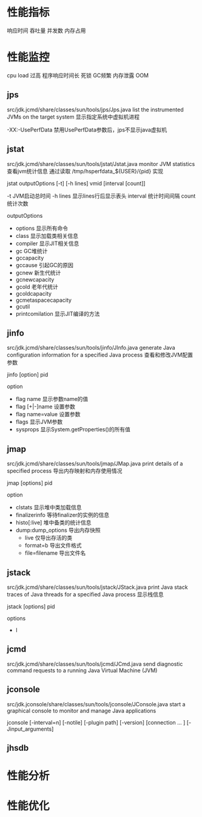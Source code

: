 # 性能指标
响应时间
吞吐量
并发数
内存占用

# 性能监控
cpu load 过高
程序响应时间长
死锁
GC频繁
内存泄露
OOM

## jps 
src/jdk.jcmd/share/classes/sun/tools/jps/Jps.java
list the instrumented JVMs on the target system
显示指定系统中虚拟机进程

-XX:-UsePerfData 禁用UsePerfData参数后，jps不显示java虚拟机

## jstat
src/jdk.jcmd/share/classes/sun/tools/jstat/Jstat.java
monitor JVM statistics
查看jvm统计信息 通过读取 /tmp/hsperfdata_${USER}/{pid} 实现

jstat outputOptions [-t] [-h lines] vmid [interval [count]]

-t JVM启动总时间
-h lines 显示lines行后显示表头
interval 统计时间间隔
count 统计次数

outputOptions
- options 显示所有命令
- class 显示加载类相关信息
- compiler 显示JIT相关信息
- gc GC堆统计
- gccapacity 
- gccause 引起GC的原因
- gcnew 新生代统计
- gcnewcapacity 
- gcold 老年代统计
- gcoldcapacity
- gcmetaspacecapacity 
- gcutil 
- printcomilation 显示JIT编译的方法

## jinfo
src/jdk.jcmd/share/classes/sun/tools/jinfo/JInfo.java
generate Java configuration information for a specified Java process
查看和修改JVM配置参数

jinfo [option] pid

option
- flag name 显示参数name的值
- flag [+|-]name 设置参数
- flag name=value 设置参数
- flags 显示JVM参数
- sysprops 显示System.getProperties()的所有值

## jmap
src/jdk.jcmd/share/classes/sun/tools/jmap/JMap.java
print details of a specified process
导出内存映射和内存使用情况

jmap [options] pid

option
- clstats 显示堆中类加载信息
- finalizerinfo 等待finalizer的实例的信息
- histo[:live] 堆中备类的统计信息
- dump:dump_options 导出内存快照
	- live 仅导出存活的类
	- format=b 导出文件格式
	- file=filename 导出文件名

## jstack
src/jdk.jcmd/share/classes/sun/tools/jstack/JStack.java
print Java stack traces of Java threads for a specified Java process
显示栈信息

jstack [options] pid

options
- l 

## jcmd
src/jdk.jcmd/share/classes/sun/tools/jcmd/JCmd.java
send diagnostic command requests to a running Java Virtual Machine (JVM)

## jconsole
src/jdk.jconsole/share/classes/sun/tools/jconsole/JConsole.java
start a graphical console to monitor and manage Java applications

jconsole [-interval=n] [-notile] [-plugin path] [-version] [connection ... ] [-Jinput_arguments]

## jhsdb

# 性能分析

# 性能优化 
